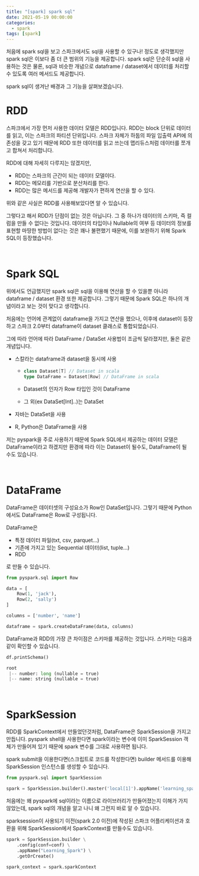 ```yaml
---
title: "[spark] spark sql"
date: 2021-05-19 00:00:00
categories:
  - spark
tags: [spark]
---
```


처음에 spark sql을 보고 스파크에서도 sql을 사용할 수 있구나! 정도로 생각했지만 spark sql은 이보다 좀 더 큰 범위의 기능을 제공합니다. spark sql은 단순히 sql을 사용하는 것은 물론, sql과 비슷한 개념으로 dataframe / dataset에서 데이터를 처리할 수 있도록 여러 메서드도 제공합니다.

spark sql이 생겨난 배경과 그 기능을 살펴보겠습니다.



# RDD

스파크에서 가장 먼저 사용한 데이터 모델은 RDD입니다. RDD는 block 단위로 데이터를 읽고, 이는 스파크의 파티션 단위입니다. 스파크 자체가 하둡의 파일 입출력 API에 의존성을 갖고 있기 때문에 RDD 또한 데이터를 읽고 쓰는데 맵리듀스처럼 데이터를 쪼개고 합쳐서 처리합니다.

RDD에 대해 자세히 다루지는 않겠지만, 

- RDD는 스파크의 근간이 되는 데이터 모델이다.
- RDD는 메모리를 기반으로 분산처리를 한다.
- RDD는 많은 메서드를 제공해 개발자가 편하게 연산을 할 수 있다.

위와 같은 사실은 RDD를 사용해보았다면 알 수 있습니다.

그렇다고 해서 RDD가 단점이 없는 것은 아닙니다. 그 중 하나가 데이터의 스키마, 즉 컬럼을 만들 수 없다는 것입니다. 데이터의 타입이나 Nullable의 여부 등 데이터의 정보를 표현할 마땅한 방법이 없다는 것은 꽤나 불편했기 때문에, 이를 보완하기 위해 Spark SQL이 등장했습니다.

<br/>

# Spark SQL

위에서도 언급했지만 spark sql은 sql을 이용해 연산을 할 수 있을뿐 아니라 dataframe / dataset 환경 또한 제공합니다. 그렇기 때문에 Spark SQL은 하나의 개념이라고 보는 것이 맞다고 생각합니다.

처음에는 언어에 관계없이 dataframe을 가지고 연산을 했으나, 이후에 dataset이 등장하고 스파크 2.0부터 dataframe이 dataset 클래스로 통합되었습니다. 

그에 따라 언어에 따라 DataFrame / DataSet 사용법이 조금씩 달라졌지만, 둘은 같은 개념입니다. 

- 스칼라는 dataframe과 dataset을 동시에 사용

  - ```scala
    class Dataset[T] // Dataset in scala
    type DataFrame = Dataset[Row] // DataFrame in scala
    ```

  - Dataset의 인자가 Row 타입인 것이 DataFrame

  - 그 외(ex DataSet[Int]..)는 DataSet

- 자바는 DataSet을 사용

- R, Python은 DataFrame을 사용

저는 pyspark을 주로 사용하기 때문에 Spark SQL에서 제공하는 데이터 모델은 DataFrame이라고 하겠지만 환경에 따라 이는 Dataset이 될수도, DataFrame이 될 수도 있습니다.

<br/>

# DataFrame

DataFrame은 데이터셋의 구성요소가 Row인 DataSet입니다. 그렇기 때문에 Python에서도 DataFrame은 Row로 구성됩니다. 

DataFrame은

- 특정 데이터 파일(txt, csv, parquet...) 
- 기존에 가지고 있는 Sequential 데이터(list, tuple...)
- RDD

로 만들 수 있습니다.

```python
from pyspark.sql import Row

data = [
    Row(1, 'jack'),
    Row(2, 'sally')
]

columns = ['number', 'name']

dataframe = spark.createDataFrame(data, columns)
```



DataFrame과 RDD의 가장 큰 차이점은 스키마를 제공하는 것입니다. 스키마는 다음과 같이 확인할 수 있습니다.

```python
df.printSchema()

root
 |-- number: long (nullable = true)
 |-- name: string (nullable = true)
```

<br/>

# SparkSession

RDD를 SparkContext에서 만들었던것처럼, DataFrame은 SparkSession을 가지고 만듭니다. pyspark shell을 사용한다면 spark이라는 변수에 이미 SparkSession 객체가 만들어져 있기 때문에 spark 변수를 그대로 사용하면 됩니다. 

spark submit을 이용한다면(스크립트로 코드를 작성한다면) builder 메서드를 이용해 SparkSession 인스턴스를 생성할 수 있습니다.

```python
from pyspark.sql import SparkSession

spark = SparkSession.builder().master('local[1]').appName('learning_spark').getOrCreate()
```

처음에는 왜 pyspark에 sql이라는 이름으로 라이브러리가 만들어졌는지 이해가 가지 않았는데, spark sql의 개념을 알고 나니 왜 그런지 바로 알 수 있습니다.

sparksession이 사용되기 이전(spark 2.0 이전)에 작성된 스파크 어플리케이션과 호환을 위해 SparkSession에서 SparkContext를 만들수도 있습니다.

```python
spark = SparkSession.builder \
    .config(conf=conf) \
    .appName("Learning_Spark") \
    .getOrCreate()

spark_context = spark.sparkContext
```

